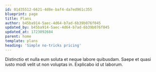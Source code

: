 ```yaml
---
id: 01d35512-6621-4d8e-baf4-da7ed961c355
blueprint: page
title: Plans
author: b45ba914-5aec-4d64-b7ad-6b39b076f045
updated_by: b45ba914-5aec-4d64-b7ad-6b39b076f045
updated_at: 1723092684
parent: home
template: plans
heading: 'Simple no-tricks pricing'
---
```

Distinctio et nulla eum soluta et neque labore quibusdam. Saepe et quasi iusto modi velit ut non voluptas in. Explicabo id ut laborum.